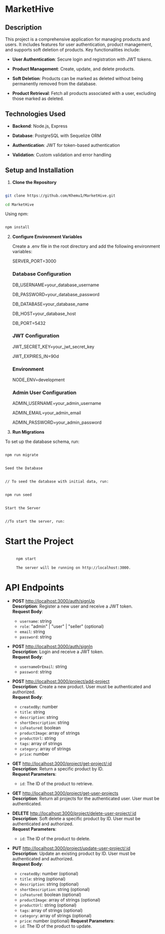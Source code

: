 # MarketHive


## Description


This project is a comprehensive application for managing products and users. It includes features for user authentication, product management, and supports soft deletion of products. Key functionalities include:


- **User Authentication**: Secure login and registration with JWT tokens.

- **Product Management**: Create, update, and delete products.

- **Soft Deletion**: Products can be marked as deleted without being permanently removed from the database.

- **Product Retrieval**: Fetch all products associated with a user, excluding those marked as deleted.


## Technologies Used


- **Backend**: Node.js, Express

- **Database**: PostgreSQL with Sequelize ORM

- **Authentication**: JWT for token-based authentication

- **Validation**: Custom validation and error handling


## Setup and Installation


1. **Clone the Repository**


```bash

git clone https://github.com/Khemu1/MarketHive.git

cd MarketHive

```

Using npm:


```bash

npm install

```


2. **Configure Environment Variables**


    Create a .env file in the root directory and add the following environment variables:




    SERVER_PORT=3000

    ### Database Configuration

    DB_USERNAME=your_database_username

    DB_PASSWORD=your_database_password

    DB_DATABASE=your_database_name

    DB_HOST=your_database_host

    DB_PORT=5432


    ### JWT Configuration

    JWT_SECRET_KEY=your_jwt_secret_key

    JWT_EXPIRES_IN=90d


    ### Environment

    NODE_ENV=development


    ### Admin User Configuration

    ADMIN_USERNAME=your_admin_username

    ADMIN_EMAIL=your_admin_email

    ADMIN_PASSWORD=your_admin_password


3. **Run Migrations**


To set up the database schema, run:


```bash

npm run migrate


Seed the Database


// To seed the database with initial data, run:

```

```bash

npm run seed


Start the Server


//To start the server, run:

```

# **Start the Project**

   ``` bash

        npm start

        The server will be running on http://localhost:3000.

   ```

# API Endpoints

- **POST** [http://localhost:3000/auth/signUp](http://localhost:3000/auth/signUp)  
  **Description**: Register a new user and receive a JWT token.  
  **Request Body**:
  - `username`: string
  - `role`: "admin" | "user" | "seller" (optional)
  - `email`: string
  - `password`: string

- **POST** [http://localhost:3000/auth/signIn](http://localhost:3000/auth/signIn)  
  **Description**: Login and receive a JWT token.  
  **Request Body**:
  - `usernameOrEmail`: string
  - `password`: string

- **POST** [http://localhost:3000/project/add-project](http://localhost:3000/project/add-project)  
  **Description**: Create a new product. User must be authenticated and authorized.  
  **Request Body**:
  - `createdBy`: number
  - `title`: string
  - `description`: string
  - `shortDescription`: string
  - `isFeatured`: boolean
  - `productImage`: array of strings
  - `productUrl`: string
  - `tags`: array of strings
  - `category`: array of strings
  - `price`: number

- **GET** [http://localhost:3000/project/get-project/:id](http://localhost:3000/project/get-project/:id)  
  **Description**: Return a specific product by ID.  
  **Request Parameters**:
  - `id`: The ID of the product to retrieve.

- **GET** [http://localhost:3000/project/get-user-projects](http://localhost:3000/project/get-user-projects)  
  **Description**: Return all projects for the authenticated user. User must be authenticated.

- **DELETE** [http://localhost:3000/project/delete-user-project/:id](http://localhost:3000/project/delete-user-project/:id)  
  **Description**: Soft delete a specific product by ID. User must be authenticated and authorized.  
  **Request Parameters**:
  - `id`: The ID of the product to delete.

- **PUT** [http://localhost:3000/project/update-user-project/:id](http://localhost:3000/project/update-user-project/:id)  
  **Description**: Update an existing product by ID. User must be authenticated and authorized.  
  **Request Body**:
  - `createdBy`: number (optional)
  - `title`: string (optional)
  - `description`: string (optional)
  - `shortDescription`: string (optional)
  - `isFeatured`: boolean (optional)
  - `productImage`: array of strings (optional)
  - `productUrl`: string (optional)
  - `tags`: array of strings (optional)
  - `category`: array of strings (optional)
  - `price`: number (optional)
  **Request Parameters**:
  - `id`: The ID of the product to update.

    
